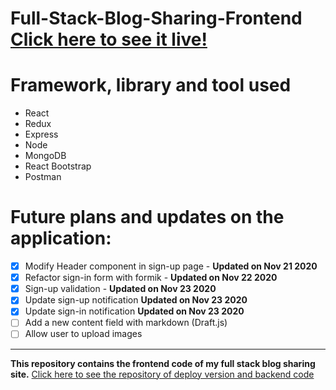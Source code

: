# Full-Stack-Blog-Sharing-Frontend [Click here to see it live!](https://full-stack-blog-sharing.herokuapp.com/)

# Framework, library and tool used

- React
- Redux
- Express
- Node
- MongoDB
- React Bootstrap
- Postman

# Future plans and updates on the application:

- [x] Modify Header component in sign-up page - **Updated on Nov 21 2020**
- [x] Refactor sign-in form with formik - **Updated on Nov 22 2020**
- [x] Sign-up validation - **Updated on Nov 23 2020**
- [x] Update sign-up notification **Updated on Nov 23 2020**
- [x] Update sign-in notification **Updated on Nov 23 2020**
- [ ] Add a new content field with markdown (Draft.js)
- [ ] Allow user to upload images

---

**This repository contains the frontend code of my full stack blog sharing site.** [Click here to see the repository of deploy version and backend code](https://github.com/HangCcZ/Full-Stack-Blog-Sharing-Deploy)
